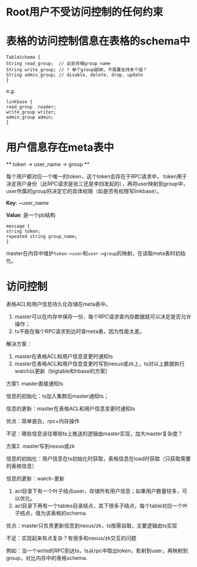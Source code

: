 # Root用户不受访问控制的任何约束

# 表格的访问控制信息在表格的schema中
```
TableSchema {
String read_group;  // 此处存储group name
String write_group; // ? 单个group就OK，不需要支持多个组？
String admin_group; // disable, delete, drop, update
}
```

e.g.

```
linkbase {
read_group  reader;
write_group writer;
admin_group admin;
}
```

# 用户信息存在meta表中

** token -> user_name -> group **

每个用户都对应一个唯一的token，这个token会存在于RPC请求中，
token用于决定用户身份（此RPC请求是张三还是李四发起的），再将user映射到group中，
user所属的group将决定它的具体权限（如是否有权限写linkbase）。

**Key**: ~user_name

**Value**: 是一个pb结构

```
message {
string token;
repeated string group_name;
}
```

master在内存中维护`token->user`和`user->group`的映射，在读取meta表时初始化。

# 访问控制
表格ACL和用户信息持久化存储在meta表中。

1. master可以在内存中保存一份，每个RPC请求查内存数据就可以决定是否允许操作；
1. ts不能在每个RPC请求到达时查meta表，因为性能太差。

解决方案：

1. master在表格ACL和用户信息变更时通知ts
1. master在表格ACL和用户信息变更时写到nexus或zk上，ts对以上数据执行watch以更新（bigtable和hbase的方案）

方案1. master直接通知ts

信息的初始化：ts加入集群后master通知ts；

信息的更新：master在表格ACL和用户信息变更时通知ts

优点：简单直白，rpc+内存操作

不足：哪些信息该往哪些ts上推送的逻辑由master实现，加大master复杂度？

方案2. master写到nexus或zk

信息的初始化：用户信息在ts初始化时获取，表格信息在load时获取（只获取需要的表格信息）

信息的更新：watch-更新

1. acl目录下有一个叶子结点user，存储所有用户信息；如果用户数量较多，可以优化。
1. acl目录下再有一个tables目录结点，其下很多子结点，每个table对应一个叶子结点，值为该表格的schema.

优点：master只负责更新信息到nexus/zk，ts按需自取，主要逻辑由ts实现

不足：实现起来有点复杂？有很多和nexus/zk交互的问题

例如：当一个write的RPC到达ts，ts从rpc中取出token，影射到user，再映射到group，对比内存中的表格schema.
